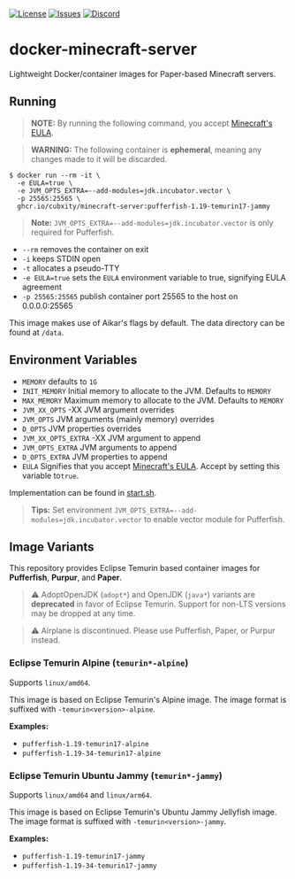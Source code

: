 [![License](https://img.shields.io/github/license/Cubxity/docker-minecraft-server?style=flat-square)](LICENSE)
[![Issues](https://img.shields.io/github/issues/Cubxity/docker-minecraft-server?style=flat-square)](https://github.com/Cubxity/docker-minecraft-server/issues)
[![Discord](https://img.shields.io/badge/join-discord-blue?style=flat-square)](https://discord.gg/kDDhqJmPpA)

# docker-minecraft-server

Lightweight Docker/container images for Paper-based Minecraft servers.

## Running

> **NOTE:** By running the following command, you accept [Minecraft's EULA](https://www.minecraft.net/en-us/eula).

> **WARNING:** The following container is **ephemeral**, meaning any changes made to it will be discarded.

```shell
$ docker run --rm -it \
  -e EULA=true \
  -e JVM_OPTS_EXTRA=--add-modules=jdk.incubator.vector \
  -p 25565:25565 \
  ghcr.io/cubxity/minecraft-server:pufferfish-1.19-temurin17-jammy
```

> **Note:** `JVM_OPTS_EXTRA=--add-modules=jdk.incubator.vector` is only required for Pufferfish.

- `--rm` removes the container on exit
- `-i` keeps STDIN open
- `-t` allocates a pseudo-TTY
- `-e EULA=true` sets the `EULA` environment variable to true, signifying EULA agreement
- `-p 25565:25565` publish container port 25565 to the host on 0.0.0.0:25565

This image makes use of Aikar's flags by default. The data directory can be found at `/data`.

## Environment Variables

- `MEMORY` defaults to `1G`
- `INIT_MEMORY` Initial memory to allocate to the JVM. Defaults to `MEMORY`
- `MAX_MEMORY` Maximum memory to allocate to the JVM. Defaults to `MEMORY`
- `JVM_XX_OPTS` -XX JVM argument overrides
- `JVM_OPTS` JVM arguments (mainly memory) overrides
- `D_OPTS` JVM properties overrides
- `JVM_XX_OPTS_EXTRA` -XX JVM argument to append
- `JVM_OPTS_EXTRA` JVM arguments to append
- `D_OPTS_EXTRA` JVM properties to append
- `EULA` Signifies that you accept [Minecraft's EULA](https://www.minecraft.net/en-us/eula). Accept by setting this
  variable to`true`.

Implementation can be found in [start.sh](bin/start.sh).

> **Tips:** Set environment `JVM_OPTS_EXTRA=--add-modules=jdk.incubator.vector` to enable vector module for Pufferfish.

## Image Variants

This repository provides Eclipse Temurin based container images for **Pufferfish**,
**Purpur**, and **Paper**.

> ⚠️ AdoptOpenJDK (`adopt*`) and OpenJDK (`java*`) variants are **deprecated** in favor of Eclipse Temurin.
> Support for non-LTS versions may be dropped at any time.

> ⚠️ Airplane is discontinued. Please use Pufferfish, Paper, or Purpur instead.

### Eclipse Temurin Alpine (`temurin*-alpine`)

Supports `linux/amd64`.

This image is based on Eclipse Temurin's Alpine image. The image format is suffixed with `-temurin<version>-alpine`.

**Examples:**

- `pufferfish-1.19-temurin17-alpine`
- `pufferfish-1.19-34-temurin17-alpine`
 
### Eclipse Temurin Ubuntu Jammy (`temurin*-jammy`)

Supports `linux/amd64` and `linux/arm64`.

This image is based on Eclipse Temurin's Ubuntu Jammy Jellyfish image. The image format is suffixed with `-temurin<version>-jammy`.

**Examples:**

- `pufferfish-1.19-temurin17-jammy`
- `pufferfish-1.19-34-temurin17-jammy`
